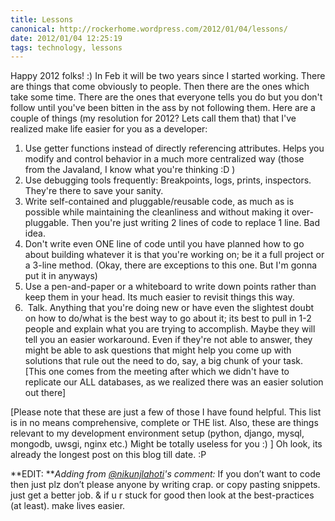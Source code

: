 ```yaml
---
title: Lessons
canonical: http://rockerhome.wordpress.com/2012/01/04/lessons/
date: 2012/01/04 12:25:19
tags: technology, lessons
---
```

Happy 2012 folks! :) In Feb it will be two years since I started working. There are things that come obviously to people. Then there are the ones which take some time. There are the ones that everyone tells you do but you don't follow until you've been bitten in the ass by not following them.<span class="more"></span> Here are a couple of things (my resolution for 2012? Lets call them that) that I've realized make life easier for you as a developer:

1. Use getter functions instead of directly referencing attributes. Helps you modify and control behavior in a much more centralized way (those from the Javaland, I know what you're thinking :D ) 
2. Use debugging tools frequently: Breakpoints, logs, prints, inspectors. They're there to save your sanity. 
3. Write self-contained and pluggable/reusable code, as much as is possible while maintaining the cleanliness and without making it over-pluggable. Then you're just writing 2 lines of code to replace 1 line. Bad idea. 
4. Don't write even ONE line of code until you have planned how to go about building whatever it is that you're working on; be it a full project or a 3-line method. (Okay, there are exceptions to this one. But I'm gonna put it in anyways) 
5. Use a pen-and-paper or a whiteboard to write down points rather than keep them in your head. Its much easier to revisit things this way. 
6.  Talk. Anything that you're doing new or have even the slightest doubt on how to do/what is the best way to go about it; its best to pull in 1-2 people and explain what you are trying to accomplish. Maybe they will tell you an easier workaround. Even if they're not able to answer, they might be able to ask questions that might help you come up with solutions that rule out the need to do, say, a big chunk of your task. [This one comes from the meeting after which we didn't have to replicate our ALL databases, as we realized there was an easier solution out there]

[Please note that these are just a few of those I have found helpful. This list is in no means comprehensive, complete or THE list. Also, these are things relevant to my development environment setup (python, django, mysql, mongodb, uwsgi, nginx etc.) Might be totally useless for you :) ] Oh look, its already the longest post on this blog till date. :P

**EDIT: **_Adding from [@nikunjlahoti](http://twitter.com/nikunjlahoti)'s comment:_ If you don’t want to code then just plz don’t please anyone by writing crap. or copy pasting snippets. just get a better job. & if u r stuck for good then look at the best-practices (at least). make lives easier.